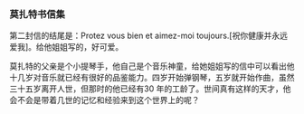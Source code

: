 ### 莫扎特书信集

第二封信的结尾是：Protez vous bien et aimez-moi toujours.[祝你健康并永远爱我]。给他姐姐写的，好可爱。

莫扎特的父亲是个小提琴手，他自己是个音乐神童，给她姐姐写的信中可以看出他十几岁对音乐就已经有很好的品鉴能力。四岁开始弹钢琴，五岁就开始作曲，虽然三十五岁离开人世，但那时的他已经有30
年的工龄了。世间真有这样的天才，他会不会是带着几世的记忆和经验来到这个世界上的呢？


